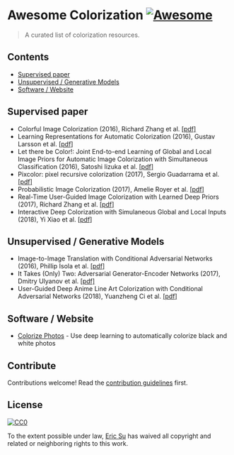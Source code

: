 # Awesome Colorization [![Awesome](https://cdn.rawgit.com/sindresorhus/awesome/d7305f38d29fed78fa85652e3a63e154dd8e8829/media/badge.svg)](https://github.com/sindresorhus/awesome)

> A curated list of colorization resources.


## Contents

- [Supervised paper](#supervised-paper)
- [Unsupervised / Generative Models](#unsupervised--generative-models)
- [Software / Website](#software--website)


## Supervised paper

- Colorful Image Colorization (2016), Richard Zhang et al. [[pdf]](https://arxiv.org/pdf/1603.08511.pdf)
- Learning Representations for Automatic Colorization (2016), Gustav Larsson et al. [[pdf]](https://arxiv.org/pdf/1603.06668.pdf)
- Let there be Color!: Joint End-to-end Learning of Global and Local Image Priors for Automatic Image Colorization with Simultaneous Classification (2016), Satoshi Iizuka et al. [[pdf]](http://hi.cs.waseda.ac.jp/~iizuka/projects/colorization/data/colorization_sig2016.pdf)
- Pixcolor: pixel recursive colorization (2017), Sergio Guadarrama et al. [[pdf]](https://arxiv.org/pdf/1705.07208.pdf)
- Probabilistic Image Colorization (2017), Amelie Royer et al. [[pdf]](https://arxiv.org/pdf/1705.04258.pdf)
- Real-Time User-Guided Image Colorization with Learned Deep Priors (2017), Richard Zhang et al. [[pdf]](https://arxiv.org/pdf/1705.02999.pdf)
- Interactive Deep Colorization with Simulaneous Global and Local Inputs (2018), Yi Xiao et al. [[pdf]](https://arxiv.org/pdf/1801.09083.pdf)

## Unsupervised / Generative Models

- Image-to-Image Translation with Conditional Adversarial Networks (2016), Phillip Isola et al. [[pdf]](https://arxiv.org/pdf/1611.07004)
- It Takes (Only) Two: Adversarial Generator-Encoder Networks (2017), Dmitry Ulyanov et al. [[pdf]](http://sites.skoltech.ru/app/data/uploads/sites/25/2017/06/AGE.pdf)
- User-Guided Deep Anime Line Art Colorization with Conditional Adversarial Networks (2018), Yuanzheng Ci et al. [[pdf]](https://arxiv.org/pdf/1808.03240.pdf)

## Software / Website

- [Colorize Photos](https://demos.algorithmia.com/colorize-photos/) - Use deep learning to automatically colorize black and white photos


## Contribute

Contributions welcome! Read the [contribution guidelines](contributing.md) first.


## License

[![CC0](http://mirrors.creativecommons.org/presskit/buttons/88x31/svg/cc-zero.svg)](http://creativecommons.org/publicdomain/zero/1.0)

To the extent possible under law, [Eric Su](https://github.com/dodaking3344) has waived all copyright and
related or neighboring rights to this work.
